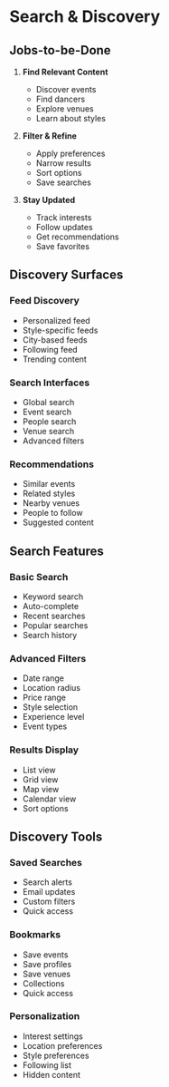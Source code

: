 # Search & Discovery

## Jobs-to-be-Done

1. **Find Relevant Content**

   - Discover events
   - Find dancers
   - Explore venues
   - Learn about styles

2. **Filter & Refine**

   - Apply preferences
   - Narrow results
   - Sort options
   - Save searches

3. **Stay Updated**
   - Track interests
   - Follow updates
   - Get recommendations
   - Save favorites

## Discovery Surfaces

### Feed Discovery

- Personalized feed
- Style-specific feeds
- City-based feeds
- Following feed
- Trending content

### Search Interfaces

- Global search
- Event search
- People search
- Venue search
- Advanced filters

### Recommendations

- Similar events
- Related styles
- Nearby venues
- People to follow
- Suggested content

## Search Features

### Basic Search

- Keyword search
- Auto-complete
- Recent searches
- Popular searches
- Search history

### Advanced Filters

- Date range
- Location radius
- Price range
- Style selection
- Experience level
- Event types

### Results Display

- List view
- Grid view
- Map view
- Calendar view
- Sort options

## Discovery Tools

### Saved Searches

- Search alerts
- Email updates
- Custom filters
- Quick access

### Bookmarks

- Save events
- Save profiles
- Save venues
- Collections
- Quick access

### Personalization

- Interest settings
- Location preferences
- Style preferences
- Following list
- Hidden content
